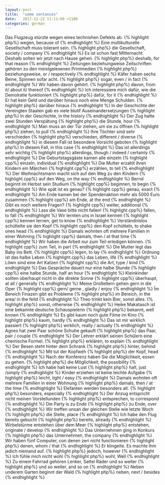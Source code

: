 ```yaml
---
layout: post
title:  "some sentances"
date:   2017-12-22 11:11:00 +1100
categories: german
---
```

Das Flugzeug stürzte wegen eines technishen Defekts ab.
{% highlight php%}
wegen, because of
{% endhighlight %}
Eine multikulturelle Gesellschaft muss tolerant sein.
{% highlight php%}
die Gesellschaft, society / company
{% endhighlight %}
Es ist schon fast MItternacht. Deshalb solten wir jetzt nach Hause gehen.
{% highlight php%}
deshalb, for that reason
{% endhighlight %}
Zeitungen beziehungweise Zeitschriften gehören zu den meistgelesenen Printmedien
{% highlight php%}
beziehungsweise, or / respectively
{% endhighlight %}
Käfer haben sechs Beine, Spinnen sofar acht.
{% highlight php%}
sogar, even / in fact
{% endhighlight %}
Wir haben davon gehört.
{% highlight php%}
davon, from it/ about it/ thereof
{% endhighlight %}
Ich interessiere mich dafür, wie die Demolratie funktioniert
{% highlight php%}
dafür, for it
{% endhighlight %}
Er hat kein Geld und darüber hinaus noch eine Menge Schulden.
{% highlight php%}
darüber hinaus
{% endhighlight %}
In der Geschichte der Vereingten Staaten gab es viele blutif Auseinandersetzungen
{% highlight php%}
In der Geschichte, in the history
{% endhighlight %}
Der Zug hatte zwei Stunden Verspätung
{% highlight php%}
die Stunde, hour
{% endhighlight %}
Man muss an der Tür ziehen, um sie zu öffnen
{% highlight php%}
ziehen, to pull
{% endhighlight %}
Ihre Töchter sind sehr verschieden
{% highlight php%}
verschieden, different / diverse 
{% endhighlight %}
in diesem Fall ist besondere Vorsicht geboten
{% highlight php%}
In diesem Fall, in this case
{% endhighlight %}
Das ist allerdings sehr wichtig
{% highlight php%}
allerdings, though / indeed / certainly
{% endhighlight %}
Die Geburtstagsgäste kamen alle einzeln
{% highlight cpp%}
einzeln, individual
{% endhighlight %}
Die Mutter erzahlt ihren Kindern ein Märchen
{% highlight cpp%}
erzählen, to tell
{% endhighlight %}
Der Weihnachtsmann macht sich auf den Weg zu den Kindern
{% highlight cpp%}
auf den Weg, on the way
{% endhighlight %}
Bernd beginnt im Herbst sein Studium
{% highlight cpp%}
beginnen, to begin
{% endhighlight %}
Wie spät ist es genau?
{% highlight cpp%}
genau, exact
{% endhighlight %}
Am Ende kamen bei der Spendenaktion mehr als 5000 Euro zusammen
{% highlight cpp%}
am Ende, at the end
{% endhighlight %}
Gibt es noch weitere Fragen?
{% highlight cpp%}
weiter, additional
{% endhighlight %}
Lass die Vase bitte nicht fallen!
{% highlight cpp%}
fallen, to fall
{% endhighlight %}
Wir lernten uns in Israel kennen
{% highlight cpp%}
kennen lernen, get to know
{% endhighlight %}
Verständnislos schüttelte sie den Kopf
{% highlight cpp%}
den Kopf schütteln, to shake ones head
{% endhighlight %}
Damals wohnten oft mehrere Familien in einer Wohning
{% highlight cpp%}
damals, then / at that time
{% endhighlight %}
Wir haben die Arbeit nur zum Teil erledigen können.
{% highlight cpp%}
zum Teil, in part
{% endhighlight %}
Die Mutter legt das Baby ins Bett.
{% highlight cpp%}
legen, to lay
{% endhighlight %}
Ordnung ist das halbe Leben
{% highlight cpp%}
das Leben, life
{% endhighlight %}
Löwn sind eine Art Katzen
{% highlight cpp%}
die Art, type / kind
{% endhighlight %}
Das Gespräche dauert nur eine halbe Stunde
{% highlight cpp%}
eine halbe Stunde, half an hour
{% endhighlight %}
Kleinkinder sollten überhaupt nicht in die direkte Sonne
{% highlight cpp%}
überhaupt, at all / generally
{% endhighlight %}
Meine Großeltern gehen gern in die Oper
{% highlight cpp%}
gern/ gerne , gladly / enjoy
{% endhighlight %}
Ïm Bereich Finazen gibt es Probleme
{% highlight php%}
im Bereich, in the area/ in the feild
{% endhighlight %}
Theo trinkt kein Bier, sonst alles.
{% highlight php%}
sonst, otherwise
{% endhighlight %}
Heike Makatasch ist eine bekannte deutsche Schauspielerin
{% highlight php%}
bekannt, well known
{% endhighlight %}
Es gibt kaum noch gute Filme im Kino
{% highlight php%}
kaum, hardly
{% endhighlight %}
Das ist mir wirklich passiert
{% highlight php%}
wirklich, really / actually
{% endhighlight %}
Agnes hat zwei Paar schöne Schuhe gekauft
{% highlight php%}
das Paar, pair / couple
{% endhighlight %}
Der Lehrer erklärt seinen Schülern eine chemische Formel.
{% highlight php%}
erklären, to explain
{% endhighlight %}
Der Besen steht hinter dem Schrank
{% highlight php%}
hinter, behind
{% endhighlight %}
Mit tut der Kopfweh
{% highlight php%}
der Kopf, head
{% endhighlight %}
Nach der Konferenz haben Sie die Möglichkeit, essen zu gehen.
{% highlight php%}
die Möglichkeit, the possibility
{% endhighlight %}
Ich habe halt keine Lust
{% highlight php%}
halt, just /simply
{% endhighlight %}
Kinder erziehen ist keine leichte Aufgabe
{% highlight php%}
leicht, light / easy
{% endhighlight %}
Damals wohnten oft mehrere Familien in einer Wohnung
{% highlight php%}
damals, then / at the time
{% endhighlight %}
Elefanten werden besonders alt.
{% highlight php%}
besonders, especially
{% endhighlight %}
Der Anzug entspricht nicht meinen Vorstellunden
{% highlight php%}
entsprechen, to correspond
{% endhighlight %}
Die Party is zu Ende
{% highlight php%}
zu Ende, over
{% endhighlight %}
Wir treffen unsan der gleichen Stelle wie letzte Woch
{% highlight php%}
die Stelle, place
{% endhighlight %}
Ich habe den Flug bereits gebucht
{% highlight php%}
bereits, already
{% endhighlight %}
Wirbelstürme entstehen über dem Meer
{% highlight php%}
entstehen, originate / develop
{% endhighlight %}
Das Unternehmen ging in Konkurs
{% highlight php%}
das Unternehmen, the company
{% endhighlight %}
Wir haben fünf Computer, con denen zeri nicht functionieren
{% highlight php%}
denen, whom / that
{% endhighlight %}
Er klingelte. Es machte ihm jedich niemand auf.
{% highlight php%}
jedoch, however
{% endhighlight %}
Ich fühle mich nicht wohl
{% highlight php%}
wohl, Well
{% endhighlight %}
Zu einem Fahrrad gehören Lenker, Sattel Räder und so weiter
{% highlight php%}
und so weiter, and so on
{% endhighlight %}
Neben underem Garten beginnt der Wald
{% highlight php%}
neben, next / besides
{% endhighlight %}